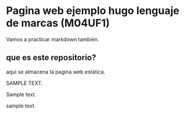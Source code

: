 # Pagina web ejemplo hugo lenguaje de marcas (M04UF1)


Vamos a practicar markdown también.

## que es este repositorio?

aqui se almacena la pagina web estática.

SAMPLE TEXT.

Sample text.

sample text.
